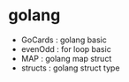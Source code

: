 # golang
* GoCards : golang basic
* evenOdd : for loop basic
* MAP : golang map struct
* structs : golang struct type